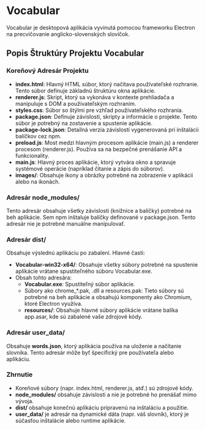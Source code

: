 # Vocabular

Vocabular je desktopová aplikácia vyvinutá pomocou frameworku Electron na precvičovanie anglicko-slovenských slovíčok.

## Popis Štruktúry Projektu Vocabular

### Koreňový Adresár Projektu

- **index.html**: Hlavný HTML súbor, ktorý načítava používateľské rozhranie. Tento súbor definuje základnú štruktúru okna aplikácie.
- **renderer.js**: Skript, ktorý sa vykonáva v kontexte prehliadača a manipuluje s DOM a používateľským rozhraním.
- **styles.css**: Súbor so štýlmi pre vzhľad používateľského rozhrania.
- **package.json**: Definuje závislosti, skripty a informácie o projekte. Tento súbor je potrebný na zostavenie a spustenie aplikácie.
- **package-lock.json**: Detailná verzia závislostí vygenerovaná pri inštalácii balíčkov cez npm.
- **preload.js**: Most medzi hlavným procesom aplikácie (main.js) a renderer procesom (renderer.js). Používa sa na bezpečné prenášanie API a funkcionality.
- **main.js**: Hlavný proces aplikácie, ktorý vytvára okno a spravuje systémové operácie (napríklad čítanie a zápis do súborov).
- **images/**: Obsahuje ikony a obrázky potrebné na zobrazenie v aplikácii alebo na ikonách.

### Adresár node_modules/

Tento adresár obsahuje všetky závislosti (knižnice a balíčky) potrebné na beh aplikácie. Sem npm inštaluje balíčky definované v package.json. Tento adresár nie je potrebné manuálne manipulovať.

### Adresár dist/

Obsahuje výslednú aplikáciu po zabalení. Hlavné časti:
- **Vocabular-win32-x64/**: Obsahuje všetky súbory potrebné na spustenie aplikácie vrátane spustiteľného súboru Vocabular.exe.
- Obsah tohto adresára:
  - **Vocabular.exe**: Spustiteľný súbor aplikácie.
  - Súbory ako chrome_*.pak, .dll a resources.pak: Tieto súbory sú potrebné na beh aplikácie a obsahujú komponenty ako Chromium, ktoré Electron využíva.
  - **resources/**: Obsahuje hlavné súbory aplikácie vrátane balíka app.asar, kde sú zabalené vaše zdrojové kódy.

### Adresár user_data/

Obsahuje **words.json**, ktorý aplikácia používa na uloženie a načítanie slovníka. Tento adresár môže byť špecifický pre používateľa alebo aplikáciu.

### Zhrnutie

- Koreňové súbory (napr. index.html, renderer.js, atď.) sú zdrojové kódy.
- **node_modules/** obsahuje závislosti a nie je potrebné ho prenášať mimo vývoja.
- **dist/** obsahuje konečnú aplikáciu pripravenú na inštaláciu a použitie.
- **user_data/** je adresár na dynamické dáta (napr. váš slovník), ktorý je súčasťou inštalácie alebo runtime aplikácie.
